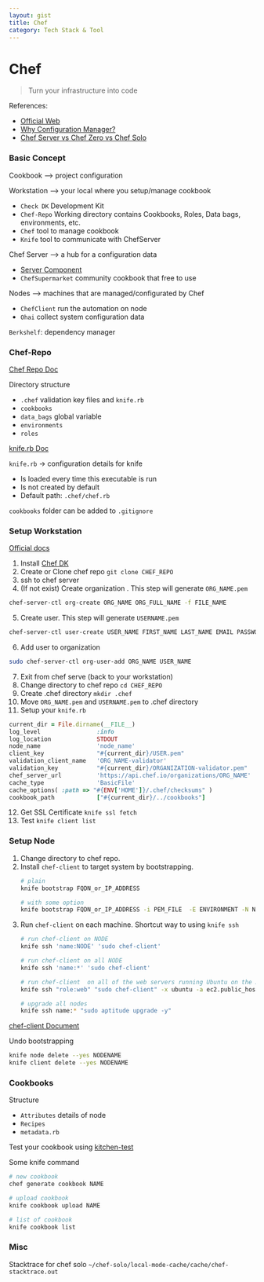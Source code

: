 ```yaml
---
layout: gist
title: Chef
category: Tech Stack & Tool
---
```


# Chef

> Turn your infrastructure into code

References:
- [Official Web](https://www.chef.io/)
- [Why Configuration Manager?](https://www.upguard.com/articles/the-7-configuration-management-tools-you-need-to-know)
- [Chef Server vs Chef Zero vs Chef Solo](http://blog.differentpla.net/blog/2014/11/13/which-chef)


### Basic Concept

Cookbook --> project configuration

Workstation --> your local where you setup/manage cookbook
- `Check DK` Development Kit
- `Chef-Repo` Working directory contains Cookbooks, Roles, Data bags, environments, etc.
- `Chef` tool to manage cookbook
- `Knife` tool to communicate with ChefServer

Chef Server --> a hub for a configuration data
- [Server Component](https://docs.chef.io/server_components.html)
- `ChefSupermarket` community cookbook that free to use

Nodes --> machines that are managed/configurated by Chef
- `ChefClient` run the automation on node
- `Ohai` collect system configuration data

`Berkshelf`: dependency manager


### Chef-Repo

[Chef Repo Doc](https://docs.chef.io/chef_repo.html)

Directory structure
- `.chef` validation key files and `knife.rb`
- `cookbooks`
- `data_bags` global variable
- `environments`
- `roles`

[knife.rb Doc](https://docs.chef.io/config_rb_knife.html)

`knife.rb` -> configuration details for knife
  - Is loaded every time this executable is run
  - Is not created by default
  - Default path: `.chef/chef.rb`

`cookbooks` folder can be added to `.gitignore`


### Setup Workstation

[Official docs](https://docs.chef.io/workstation.html)

1. Install [Chef DK](https://downloads.chef.io/chefdk)
2. Create or Clone chef repo `git clone CHEF_REPO`
3. ssh to chef server
4. (If not exist) Create organization . This step will generate `ORG_NAME.pem`
```bash
chef-server-ctl org-create ORG_NAME ORG_FULL_NAME -f FILE_NAME
```
5. Create user. This step will generate `USERNAME.pem`
```bash
chef-server-ctl user-create USER_NAME FIRST_NAME LAST_NAME EMAIL PASSWORD -f FILE_NAME
```
6. Add user to organization
```bash
sudo chef-server-ctl org-user-add ORG_NAME USER_NAME
```
7. Exit from chef serve (back to your workstation)
8. Change directory to chef repo `cd CHEF_REPO`
9. Create .chef directory `mkdir .chef`
10. Move `ORG_NAME.pem` and `USERNAME.pem` to .chef directory
11. Setup your `knife.rb`
```rb
current_dir = File.dirname(__FILE__)
log_level                :info
log_location             STDOUT
node_name                'node_name'
client_key               "#{current_dir}/USER.pem"
validation_client_name   'ORG_NAME-validator'
validation_key           "#{current_dir}/ORGANIZATION-validator.pem"
chef_server_url          'https://api.chef.io/organizations/ORG_NAME'
cache_type               'BasicFile'
cache_options( :path => "#{ENV['HOME']}/.chef/checksums" )
cookbook_path            ["#{current_dir}/../cookbooks"]
```
12. Get SSL Certificate `knife ssl fetch`
13. Test `knife client list`

### Setup Node

1. Change directory to chef repo.
2. Install `chef-client` to target system by bootstrapping.
    ```bash
    # plain
    knife bootstrap FQDN_or_IP_ADDRESS

    # with some option
    knife bootstrap FQDN_or_IP_ADDRESS -i PEM_FILE  -E ENVIRONMENT -N NOTE -r RECIPE --bootstrap-version VERSION -x USER --sudo
    ```
3. Run `chef-client` on each machine. Shortcut way to using `knife ssh`
    ```bash
    # run chef-client on NODE
    knife ssh 'name:NODE' 'sudo chef-client'

    # run chef-client on all NODE
    knife ssh 'name:*' 'sudo chef-client'

    # run chef-client  on all of the web servers running Ubuntu on the Amazon EC2 platform
    knife ssh "role:web" "sudo chef-client" -x ubuntu -a ec2.public_hostname

    # upgrade all nodes
    knife ssh name:* "sudo aptitude upgrade -y"
    ```

[chef-client Document](https://docs.chef.io/ctl_chef_client.html)

Undo bootstrapping
```bash
knife node delete --yes NODENAME
knife client delete --yes NODENAME
```

### Cookbooks

Structure
- `Attributes` details of node
- `Recipes`
- `metadata.rb`

Test your cookbook using [kitchen-test](https://docs.chef.io/kitchen.html)

Some knife command
```bash
# new cookbook
chef generate cookbook NAME

# upload cookbook
knife cookbook upload NAME

# list of cookbook
knife cookbook list
```

### Misc

Stacktrace for chef solo
```~/chef-solo/local-mode-cache/cache/chef-stacktrace.out```

